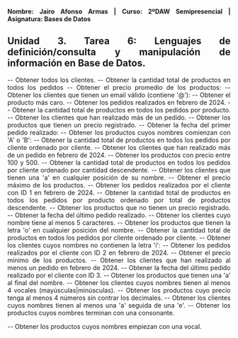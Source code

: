 <div align="justify">

#### **Nombre: Jairo Afonso Armas | Curso: 2ºDAW Semipresencial | Asignatura: Bases de Datos** 

## **Unidad 3. Tarea 6: Lenguajes de definición/consulta y manipulación de información en Base de Datos.**


-- Obtener todos los clientes.
-- Obtener la cantidad total de productos en todos los pedidos
-- Obtener el precio promedio de los productos:
-- Obtener los clientes que tienen un email válido (contiene '@'):
-- Obtener el producto más caro.
-- Obtener los pedidos realizados en febrero de 2024.
-- Obtener la cantidad total de productos en todos los pedidos por producto.
-- Obtener los clientes que han realizado más de un pedido.
-- Obtener los productos que tienen un precio registrado.
-- Obtener la fecha del primer pedido realizado:
-- Obtener los productos cuyos nombres comienzan con 'A' o 'B':
-- Obtener la cantidad total de productos en todos los pedidos por cliente ordenado por cliente.
-- Obtener los clientes que han realizado más de un pedido en febrero de 2024.
-- Obtener los productos con precio entre 100 y 500.
-- Obtener la cantidad total de productos en todos los pedidos por cliente ordenado por cantidad descendente.
-- Obtener los clientes que tienen una 'a' en cualquier posición de su nombre.
-- Obtener el precio máximo de los productos.
-- Obtener los pedidos realizados por el cliente con ID 1 en febrero de 2024.
-- Obtener la cantidad total de productos en todos los pedidos por producto ordenado por total de productos descendente.
-- Obtener los productos que no tienen un precio registrado.
-- Obtener la fecha del último pedido realizado.
-- Obtener los clientes cuyo nombre tiene al menos 5 caracteres.
-- Obtener los productos que tienen la letra 'o' en cualquier posición del nombre.
-- Obtener la cantidad total de productos en todos los pedidos por cliente ordenado por cliente.
-- Obtener los clientes cuyos nombres no contienen la letra 'i':
-- Obtener los pedidos realizados por el cliente con ID 2 en febrero de 2024.
-- Obtener el precio mínimo de los productos.
-- Obtener los clientes que han realizado al menos un pedido en febrero de 2024.
-- Obtener la fecha del último pedido realizado por el cliente con ID 3.
-- Obtener los productos que tienen una 'a' al final del nombre.
-- Obtener los clientes cuyos nombres tienen al menos 4 vocales (mayúsculas|minúsculas).
-- Obtener los productos cuyo precio tenga al menos 4 números sin contrar los decimales.
-- Obtener los clientes cuyos nombres tienen al menos una 'a' seguida de una 'e'.
-- Obtener los productos cuyos nombres terminan con una consonante.

</div>
-- Obtener los productos cuyos nombres empiezan con una vocal.

